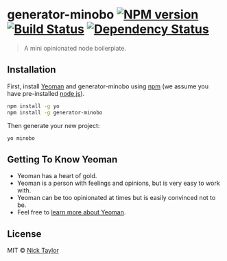 # generator-minobo [![NPM version][npm-image]][npm-url] [![Build Status][travis-image]][travis-url] [![Dependency Status][daviddm-image]][daviddm-url]
> A mini opinionated node boilerplate.

## Installation

First, install [Yeoman](http://yeoman.io) and generator-minobo using [npm](https://www.npmjs.com/) (we assume you have pre-installed [node.js](https://nodejs.org/)).

```bash
npm install -g yo
npm install -g generator-minobo
```

Then generate your new project:

```bash
yo minobo
```

## Getting To Know Yeoman

 * Yeoman has a heart of gold.
 * Yeoman is a person with feelings and opinions, but is very easy to work with.
 * Yeoman can be too opinionated at times but is easily convinced not to be.
 * Feel free to [learn more about Yeoman](http://yeoman.io/).

## License

MIT © [Nick Taylor](https://www.iamdeveloper.com)


[npm-image]: https://badge.fury.io/js/generator-minobo.svg
[npm-url]: https://npmjs.org/package/generator-minobo
[travis-image]: https://travis-ci.org/nickytonline/generator-minobo.svg?branch=master
[travis-url]: https://travis-ci.org/nickytonline/generator-minobo
[daviddm-image]: https://david-dm.org/nickytonline/generator-minobo.svg?theme=shields.io
[daviddm-url]: https://david-dm.org/nickytonline/generator-minobo
